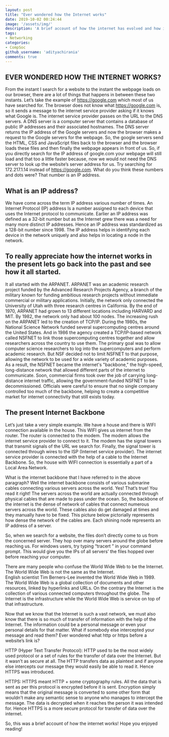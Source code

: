 ```yaml
---
layout: post
title: "Ever wondered how the Internet works"
date: 2019-10-02 00:24:44
image: '/assets/img/'
description: 'A brief account of how the internet has evolved and how it works today'
tags:
- Networking
categories:
- CompSoc
github_username: 'adityachirania'
comments: true
---
```


## EVER WONDERED HOW THE INTERNET WORKS?

From the instant I search for a website to the instant the webpage loads on our browser, there are a lot of things that happens in between these two instants. Let’s take the example of https://google.com which most of us have searched for. The browser does not know what https://google.com is, so it sends a message to the internet service provider asking if it knows what Google is. The internet service provider passes on the URL to the DNS servers. A DNS server is a computer server that contains a database of public IP addresses and their associated hostnames. The DNS server returns the IP address of the Google servers and now the browser makes a request to the Google servers for the webpage. So, the google servers send the HTML, CSS and JavaScript files back to the browser and the browser loads these files and then finally the webpage appears in front of us. So, if you directly search for the IP address of google.com your webpage will still load and that too a little faster because, now we would not need the DNS server to look up the website’s server address for us.
Try searching for 172.217.1.14 instead of https://google.com. What do you think these numbers and dots were? That number is an IP address.

## What is an IP address?
We have come across the term IP address various number of times. An Internet Protocol (IP) address Is a number assigned to each device that uses the Internet protocol to communicate. Earlier an IP address was defined as a 32-bit number but as the Internet grew there was a need for many more distinct IP addresses. Hence an IP address was standardized as a 128-bit number since 1998. The IP address helps in identifying each device in the network uniquely and also helps in locating a node in the network. 

## To really appreciate how the internet works in the present lets go back into the past and see how it all started.
It all started with the ARPANET. ARPANET was an academic research project funded by the Advanced Research Projects Agency, a branch of the military known for funding ambitious research projects without immediate commercial or military applications. Initially, the network only connected the University of Utah with three research centres in California. By the end of 1970, ARPANET had grown to 13 different locations including HARVARD and MIT. By 1982, the network only had about 100 nodes. The increasing rush on the ARPANET led to the creation of TCP/IP. During the 1980s, the National Science Network funded several supercomputing centres around the United States. And in 1986 the agency created a TCP/IP-based network called NSFNET to link those supercomputing centres together and allow researchers across the country to use them. The primary goal was to allow computer science researchers to log into the supercomputers and perform academic research. But NSF decided not to limit NSFNET to that purpose, allowing the network to be used for a wide variety of academic purposes. As a result, the NSFNET became the internet's "backbone," the high-speed, long-distance network that allowed different parts of the internet to communicate. Soon, commercial firms took over the job of carrying long-distance internet traffic, allowing the government-funded NSFNET to be decommissioned. Officials were careful to ensure that no single company controlled too much of the backbone, helping to create a competitive market for internet connectivity that still exists today.


## The present Internet Backbone
Let’s just take a very simple example. We have a house and there is WIFI connection available in the house. This WIFI gives us internet from the router. The router is connected to the modem. The modem allows the internet service provider to connect to it. The modem has the signal towers that transmit signals of the URL we search for. Finally, the signal tower is connected through wires to the ISP (Internet service provider). The internet service provider is connected with the help of a cable to the Internet Backbone. So, the house with WIFI connection is essentially a part of a Local Area Network. 

What is the internet backbone that I have referred to in the above paragraph? Well the internet backbone consists of various submarine cables connecting various servers across the world. Yes! That’s true! You read it right! The servers across the world are actually connected through physical cables that are made to pass under the ocean. So, the backbone of the internet is the dense of network of cables that connect numerous servers across the world. These cables also do get damaged at times and they manually have to be fixed. This picture below pictorially represents how dense the network of the cables are. Each shining node represents an IP address of a server.

So, when we search for a website, the files don’t directly come to us from the concerned server. They hop over many servers around the globe before reaching us. For windows users, try typing “tracert <URL>” in your command prompt. This would give you the IPs of all servers’ the files hopped over before reaching your computer.

There are many people who confuse the World Wide Web to be the Internet. The World Wide Web is not the same as the Internet.	
English scientist Tim Berners-Lee invented the World Wide Web in 1989. The World Wide Web is a global collection of documents and other resources, linked by hyperlinks and URLs.   On the contrary the Internet is the collection of various connected computers throughout the globe. The Internet is the infrastructure while the World Wide Web is service on top of that infrastructure.

Now that we know that the Internet is such a vast network, we must also know that there is so much of transfer of information with the help of the Internet. The information could be a personal message or even your personal details for that matter. What if somebody else intercepted your message and read them? Ever wondered what http or https before a website’s link is?

HTTP (Hyper Text Transfer Protocol): HTTP used to be the most widely used protocol or a set of rules for the transfer of data over the Internet. But it wasn’t as secure at all. The HTTP transfers data as plaintext and if anyone else intercepts our message they would easily be able to read it. Hence HTTPS was introduced.

HTTPS: HTTPS meant HTTP + some cryptography rules. All the data that is sent as per this protocol is encrypted before it is sent. Encryption simply means that the original message is converted to some other form that wouldn’t make any semantic sense to anyone who manages to intercept the message. The data is decrypted when it reaches the person it was intended for. Hence HTTPS is a more secure protocol for transfer of data over the internet. 

So, this was a brief account of how the internet works! Hope you enjoyed reading!



